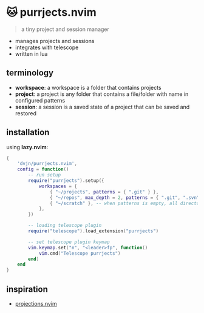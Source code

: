# 🐱 purrjects.nvim

> a tiny project and session manager

- manages projects and sessions
- integrates with telescope
- written in lua


## terminology

- **workspace**: a workspace is a folder that contains projects
- **project**: a project is any folder that contains a file/folder with name in configured patterns
- **session**: a session is a saved state of a project that can be saved and restored


## installation

using **lazy.nvim**:

```lua
{
    'dvjn/purrjects.nvim',
    config = function()
        -- run setup
        require("purrjects").setup({
            workspaces = {
                { "~/projects", patterns = { ".git" } },
                { "~/repos", max_depth = 2, patterns = { ".git", ".svn" } }, -- you can find projects nested in workspace using max_depth value
                { "~/scratch" }, -- when patterns is empty, all directories in workspace are considered as a project
            },
        })

        -- loading telescope plugin
        require("telescope").load_extension("purrjects")

        -- set telescope plugin keymap
        vim.keymap.set("n", "<leader>fp", function()
            vim.cmd("Telescope purrjects")
        end)
    end
}
```


## inspiration

- [projections.nvim](https://github.com/GnikDroy/projections.nvim)

